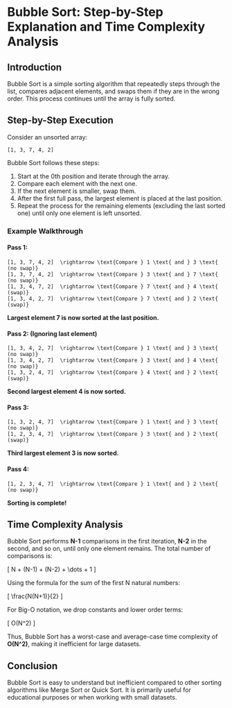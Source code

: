 # Bubble Sort: Step-by-Step Explanation and Time Complexity Analysis

## Introduction
Bubble Sort is a simple sorting algorithm that repeatedly steps through the list, compares adjacent elements, and swaps them if they are in the wrong order. This process continues until the array is fully sorted. 

## Step-by-Step Execution
Consider an unsorted array:

```
[1, 3, 7, 4, 2]
```

Bubble Sort follows these steps:

1. Start at the 0th position and iterate through the array.
2. Compare each element with the next one.
3. If the next element is smaller, swap them.
4. After the first full pass, the largest element is placed at the last position.
5. Repeat the process for the remaining elements (excluding the last sorted one) until only one element is left unsorted.

### Example Walkthrough

#### **Pass 1:**
```
[1, 3, 7, 4, 2]  \rightarrow \text{Compare } 1 \text{ and } 3 \text{ (no swap)}
[1, 3, 7, 4, 2]  \rightarrow \text{Compare } 3 \text{ and } 7 \text{ (no swap)}
[1, 3, 4, 7, 2]  \rightarrow \text{Compare } 7 \text{ and } 4 \text{ (swap)}
[1, 3, 4, 2, 7]  \rightarrow \text{Compare } 7 \text{ and } 2 \text{ (swap)}
```
**Largest element 7 is now sorted at the last position.**

#### **Pass 2:** (Ignoring last element)
```
[1, 3, 4, 2, 7]  \rightarrow \text{Compare } 1 \text{ and } 3 \text{ (no swap)}
[1, 3, 4, 2, 7]  \rightarrow \text{Compare } 3 \text{ and } 4 \text{ (no swap)}
[1, 3, 2, 4, 7]  \rightarrow \text{Compare } 4 \text{ and } 2 \text{ (swap)}
```
**Second largest element 4 is now sorted.**

#### **Pass 3:**
```
[1, 3, 2, 4, 7]  \rightarrow \text{Compare } 1 \text{ and } 3 \text{ (no swap)}
[1, 2, 3, 4, 7]  \rightarrow \text{Compare } 3 \text{ and } 2 \text{ (swap)}
```
**Third largest element 3 is now sorted.**

#### **Pass 4:**
```
[1, 2, 3, 4, 7]  \rightarrow \text{Compare } 1 \text{ and } 2 \text{ (no swap)}
```
**Sorting is complete!**

## Time Complexity Analysis

Bubble Sort performs **N-1** comparisons in the first iteration, **N-2** in the second, and so on, until only one element remains. The total number of comparisons is:

\[
N + (N-1) + (N-2) + \dots + 1
\]

Using the formula for the sum of the first N natural numbers:

\[
\frac{N(N+1)}{2}
\]

For Big-O notation, we drop constants and lower order terms:

\[
O(N^2)
\]

Thus, Bubble Sort has a worst-case and average-case time complexity of **O(N^2)**, making it inefficient for large datasets.

## Conclusion
Bubble Sort is easy to understand but inefficient compared to other sorting algorithms like Merge Sort or Quick Sort. It is primarily useful for educational purposes or when working with small datasets.

